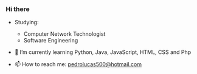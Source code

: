 ### Hi there

- Studying:
  - Computer Network Technologist
  - Software Engineering

- 🌱 I’m currently learning Python, Java, JavaScript, HTML, CSS and Php

- 📫 How to reach me: pedrolucas500@hotmail.com

